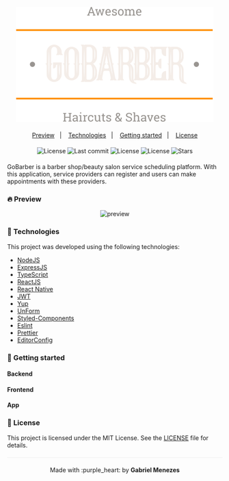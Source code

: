 
<div align="center" style="margin-bottom: 20px;">
  <img alt="gobarber" src=".github/logo.svg" width="auto" heigth="auto"/>
</div>

<p align="center">
  <a href="#-preview">Preview</a>&nbsp;&nbsp;&nbsp;|&nbsp;&nbsp;&nbsp;
  <a href="#technologies">Technologies</a>&nbsp;&nbsp;&nbsp;|&nbsp;&nbsp;&nbsp;
  <a href="#-layout">Getting started</a>&nbsp;&nbsp;&nbsp;|&nbsp;&nbsp;&nbsp;
  <a href="#-license">License</a>
</p>

<div align="center" style="margin: 20px;">
  <img  src="https://img.shields.io/badge/license-MIT-orange.svg?style=flat-square" alt="License">
  <img  src="https://img.shields.io/github/last-commit/gabrielmnzs/gobarber?color=orange&style=flat-square" alt="Last commit">
  <img  src="https://img.shields.io/badge/made%20by-Gabriel%20Menezes-%23FF9000?color=orange&style=flat-square" alt="License">
  <img  src="https://img.shields.io/github/languages/top/gabrielmnzs/gobarber?color=orange&style=flat-square" alt="License">
  <img src="https://img.shields.io/github/stars/gabrielmnzs/gobarber?color=orange&style=flat-square" alt="Stars">
</div>

GoBarber is a barber shop/beauty salon service scheduling platform. With this application, service providers can register and users can make appointments with these providers.

### 🔥 Preview

<div align="center"> 
<img src="https://media.giphy.com/media/Lm6bmg75wR7Llcf9JG/giphy.gif" alt="preview"/>
</div>

### 🧪 Technologies

This project was developed using the following technologies:

- [NodeJS](https://nodejs.org/en/)
- [ExpressJS](https://expressjs.com/pt-br/)
- [TypeScript](https://www.typescriptlang.org/)
- [ReactJS](https://pt-br.reactjs.org/)
- [React Native](https://reactnative.dev/)
- [JWT](https://jwt.io/)
- [Yup](https://github.com/jquense/yup)
- [UnForm](https://unform.dev/)
- [Styled-Components](https://styled-components.com/)
- [Eslint](https://eslint.org/)
- [Prettier](https://prettier.io/)
- [EditorConfig](https://editorconfig.org/)

### 🚀 Getting started

#### Backend
#### Frontend
#### App

### 📝 License

This project is licensed under the MIT License. See the [LICENSE](LICENSE.md) file for details.

<p align="center" style="margin-top: 20px; border-top: 1px solid #eee; padding-top: 20px;">Made with :purple_heart: by <strong>Gabriel Menezes</strong></p>